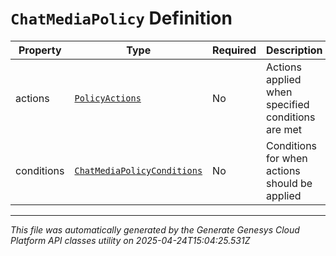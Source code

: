 # `ChatMediaPolicy` Definition

| Property | Type | Required | Description |
|----------|------|----------|-------------|
| actions | [`PolicyActions`](policyactions-definition.md) | No | Actions applied when specified conditions are met |
| conditions | [`ChatMediaPolicyConditions`](chatmediapolicyconditions-definition.md) | No | Conditions for when actions should be applied |

---

*This file was automatically generated by the Generate Genesys Cloud Platform API classes utility on 2025-04-24T15:04:25.531Z*